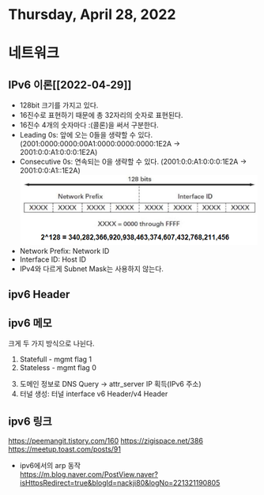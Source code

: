 # Thursday, April 28, 2022
# 네트워크
## IPv6 이론[[2022-04-29]]
- 128bit 크기를 가지고 있다.
- 16진수로 표현하기 때문에 총 32자리의 숫자로 표현된다.
- 16진수 4개의 숫자마다 :(콜론)을 써서 구분한다.
- Leading 0s: 앞에 오는 0들을 생략할 수 있다.
(2001:0000:0000:00A1:0000:0000:0000:1E2A → 2001:0:0:A1:0:0:0:1E2A)
- Consecutive 0s: 연속되는 0을 생략할 수 있다.
(2001:0:0:A1:0:0:0:1E2A → 2001:0:0:A1::1E2A)
![ipv6_structure](/network/image/ipv6_addr_structure.png)
- Network Prefix: Network ID
- Interface ID: Host ID
-   IPv4와 다르게 Subnet Mask는 사용하지 않는다.
## ipv6 Header

## ipv6 메모
크게 두 가지 방식으로 나뉜다.
1) Statefull - mgmt flag 1 
2) Stateless - mgmt flag 0
3. 도메인 정보로 DNS Query -> attr_server IP 획득(IPv6 주소)
4. 터널 생성: 터널 interface
v6 Header/v4 Header

## ipv6 링크
https://peemangit.tistory.com/160
https://zigispace.net/386
https://meetup.toast.com/posts/91
- ipv6에서의 arp 동작  
https://m.blog.naver.com/PostView.naver?isHttpsRedirect=true&blogId=nackji80&logNo=221321190805